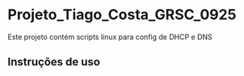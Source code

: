 # Projeto_Tiago_Costa_GRSC_0925
Este projeto contém scripts linux para config de DHCP e DNS
## Instruções de uso

